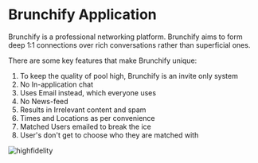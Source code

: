 # Brunchify Application
Brunchify is a professional networking platform. Brunchify aims to form deep 1:1 connections over rich conversations rather than superficial ones.


There are some key features that make Brunchify unique: 

1. To keep the quality of pool high, Brunchify is an invite only system <br />
2. No In-application chat <br />
3. Uses Email instead, which everyone uses <br />
4. No News-feed <br />
5. Results in Irrelevant content and spam <br />
6. Times and Locations as per convenience <br />
7. Matched Users emailed to break the ice <br />
8. User's don't get to choose who they are matched with <br />




![highfidelity](https://user-images.githubusercontent.com/27005975/98948259-3ac17100-251c-11eb-8064-e3f39c988cad.png)
